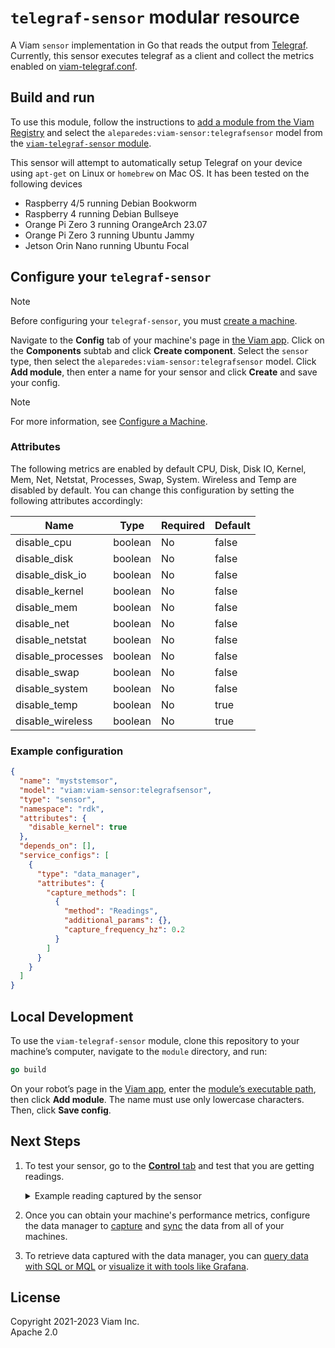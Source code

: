 # `telegraf-sensor` modular resource

A Viam `sensor` implementation in Go that reads the output from [Telegraf](https://github.com/influxdata/telegraf).
Currently, this sensor executes telegraf as a client and collect the metrics enabled on [viam-telegraf.conf](viam-telegraf.conf). 

## Build and run

To use this module, follow the instructions to [add a module from the Viam Registry](https://docs.viam.com/registry/configure/#add-a-modular-resource-from-the-viam-registry) and select the `aleparedes:viam-sensor:telegrafsensor` model from the [`viam-telegraf-sensor` module](https://app.viam.com/module/aleparedes/viam-telegraf-sensor).

This sensor will attempt to automatically setup Telegraf on your device using `apt-get` on Linux or `homebrew` on Mac OS. It has been tested on the following devices 
* Raspberry 4/5 running Debian Bookworm
* Raspberry 4 running Debian Bullseye
* Orange Pi Zero 3 running OrangeArch 23.07
* Orange Pi Zero 3 running Ubuntu Jammy
* Jetson Orin Nano running Ubuntu Focal

## Configure your `telegraf-sensor`

> [!NOTE]
> Before configuring your `telegraf-sensor`, you must [create a machine](https://docs.viam.com/manage/fleet/machines/#add-a-new-machine).

Navigate to the **Config** tab of your machine's page in [the Viam app](https://app.viam.com/).
Click on the **Components** subtab and click **Create component**.
Select the `sensor` type, then select the `aleparedes:viam-sensor:telegrafsensor` model.
Click **Add module**, then enter a name for your sensor and click **Create** and save your config.

> [!NOTE]
> For more information, see [Configure a Machine](https://docs.viam.com/manage/configuration/).

### Attributes

The following metrics are enabled by default CPU, Disk, Disk IO, Kernel, Mem, Net, Netstat, Processes, Swap, System. Wireless and Temp are disabled by default. You can change this configuration by setting the following attributes accordingly:

| Name | Type | Required | Default |
|---|---|---|---|
| disable_cpu | boolean | No | false |
| disable_disk | boolean | No | false |
| disable_disk_io | boolean | No | false |
| disable_kernel | boolean | No | false |
| disable_mem | boolean | No | false |
| disable_net | boolean | No | false |
| disable_netstat | boolean | No | false |
| disable_processes | boolean | No | false |
| disable_swap | boolean | No | false |
| disable_system | boolean | No | false |
| disable_temp | boolean | No | true |
| disable_wireless | boolean | No | true | 

### Example configuration

```json
{
  "name": "myststemsor",
  "model": "viam:viam-sensor:telegrafsensor",
  "type": "sensor",
  "namespace": "rdk",
  "attributes": {
    "disable_kernel": true
  },
  "depends_on": [],
  "service_configs": [
    {
      "type": "data_manager",
      "attributes": {
        "capture_methods": [
          {
            "method": "Readings",
            "additional_params": {},
            "capture_frequency_hz": 0.2
          }
        ]
      }
    }
  ]
}
```

## Local Development

To use the `viam-telegraf-sensor` module, clone this repository to your
machine’s computer, navigate to the `module` directory, and run:

```go
go build
```

On your robot’s page in the [Viam app](https://app.viam.com/), enter
the [module’s executable
path](/registry/create/#prepare-the-module-for-execution), then click
**Add module**.
The name must use only lowercase characters.
Then, click **Save config**.

## Next Steps

1. To test your sensor, go to the [**Control** tab](https://docs.viam.com/manage/fleet/robots/#control) and test that you are getting readings.
   <div class="highlight highlight-source-json notranslate position-relative overflow-auto" dir="auto">
   <details> 
    <summary>Example reading captured by the sensor</summary>
    <pre><code lang="json">
      {
        "readings": {
          "host": "raspi5agent",
          "diskio": {
            "write_time": 2608023,
            "io_time": 1889772,
            "write_bytes": 5211975680,
            "name": "mmcblk0p2",
            "iops_in_progress": 0,
            "merged_reads": 1998,
            "merged_writes": 637945,
            "read_bytes": 413373440,
            "weighted_io_time": 2640492,
            "read_time": 30239,
            "reads": 9984,
            "writes": 453041,
            "timestamp": 1711641414
          },
          "netstat": {
            "tcp_established": 68,
            "tcp_fin_wait2": 0,
            "tcp_syn_sent": 0,
            "tcp_time_wait": 0,
            "tcp_syn_recv": 0,
            "tcp_close_wait": 0,
            "tcp_close": 0,
            "udp_socket": 12,
            "tcp_last_ack": 0,
            "tcp_fin_wait1": 0,
            "tcp_none": 27,
            "tcp_closing": 0,
            "tcp_listen": 4,
            "timestamp": 1711641414
          },
          "system": {
            "n_cpus": 4,
            "uptime_format": "8 days, 20:05",
            "n_users": 0,
            "load5": 0.35,
            "timestamp": 1711641414,
            "n_unique_users": 0,
            "load15": 0.47,
            "uptime": 763516,
            "load1": 0.73
          },
          "net": [
            {
              "packets_sent": 0,
              "packets_recv": 0,
              "bytes_recv": 0,
              "bytes_sent": 0,
              "drop_out": 0,
              "drop_in": 0,
              "speed": -1,
              "err_out": 0,
              "timestamp": 1711641414,
              "interface": "eth0",
              "err_in": 0
            },
            {
              "err_out": 0,
              "bytes_recv": 5272812086,
              "packets_recv": 32067452,
              "err_in": 0,
              "drop_in": 2784928,
              "speed": -1,
              "interface": "wlan0",
              "drop_out": 0,
              "packets_sent": 1759907,
              "timestamp": 1711641414,
              "bytes_sent": 174888403
            }
          ],
          "swap": {
            "used": 0,
            "used_percent": 0,
            "in": 0,
            "out": 0,
            "timestamp": 1711641414,
            "free": 104808448,
            "total": 104808448
          },
          "disk": {
            "total": 30825463808,
            "inodes_total": 1849536,
            "inodes_free": 1789077,
            "used": 2455629824,
            "device": "mmcblk0p2",
            "fstype": "ext4",
            "timestamp": 1711641414,
            "used_percent": 8.314264523637558,
            "inodes_used_percent": 3.268873922973113,
            "path": "/",
            "free": 27079512064,
            "inodes_used": 60459
          },
          "wireless": {
            "interface": "wlan0",
            "timestamp": 1711641414,
            "status": 0,
            "retry": 5320,
            "noise": -256,
            "beacon": 0,
            "misc": 0,
            "link": 56,
            "crypt": 0,
            "frag": 0,
            "level": -54,
            "nwid": 0
          },
          "mem": {
            "swap_free": 104808448,
            "high_free": 0,
            "vmalloc_used": 17268736,
            "huge_pages_total": 0,
            "shared": 5226496,
            "swap_total": 104808448,
            "available_percent": 94.28952795578138,
            "sunreclaim": 31768576,
            "write_back": 0,
            "free": 7323566080,
            "mapped": 207929344,
            "used_percent": 4.489377016484977,
            "total": 8444952576,
            "cached": 656261120,
            "low_total": 0,
            "vmalloc_total": 69818585710592,
            "vmalloc_chunk": 0,
            "huge_pages_free": 0,
            "sreclaimable": 45105152,
            "commit_limit": 4327276544,
            "high_total": 0,
            "timestamp": 1711641414,
            "write_back_tmp": 0,
            "huge_page_size": 0,
            "swap_cached": 0,
            "dirty": 180224,
            "inactive": 353271808,
            "buffered": 85999616,
            "page_tables": 5341184,
            "committed_as": 1116209152,
            "active": 637059072,
            "low_free": 0,
            "available": 7962705920,
            "used": 379125760,
            "slab": 76873728
          },
          "kernel": {
            "context_switches": 2426899428,
            "entropy_avail": 256,
            "interrupts": 1279151542,
            "processes_forked": 24867,
            "timestamp": 1711641414,
            "boot_time": 1710877898
          },
          "processes": {
            "idle": 58,
            "paging": 0,
            "blocked": 0,
            "running": 0,
            "dead": 0,
            "total": 141,
            "timestamp": 1711641414,
            "stopped": 0,
            "total_threads": 255,
            "sleeping": 83,
            "unknown": 0,
            "zombies": 0
          },
          "cpu": {
            "usage_iowait": 0,
            "usage_nice": 0,
            "timestamp": 1711641414,
            "usage_steal": 0,
            "usage_guest": 0,
            "usage_softirq": 0,
            "usage_system": 1.0050251257723701,
            "usage_guest_nice": 0,
            "usage_irq": 0,
            "usage_idle": 98.49246232167037,
            "usage_user": 0.5025125628861851
          },
          "temp": [
            {
              "timestamp": 1711641414,
              "temp": 55.1,
              "sensor": "cpu_thermal"
            },
            {
              "temp": 50.823,
              "sensor": "rp1_adc",
              "timestamp": 1711641414
            }
          ]
        }
      } 
    </code></pre>
    </details> </div>

2. Once you can obtain your machine's performance metrics, configure the data manager to [capture](https://docs.viam.com/data/capture/) and [sync](https://docs.viam.com/data/cloud-sync/) the data from all of your machines.
3. To retrieve data captured with the data manager, you can [query data with SQL or MQL](https://docs.viam.com/data/query/) or [visualize it with tools like Grafana](https://docs.viam.com/data/visualize/).

## License
Copyright 2021-2023 Viam Inc. <br>
Apache 2.0
